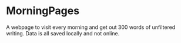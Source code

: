 # MorningPages
A webpage to visit every morning and get out 300 words of unfiltered writing. Data is all saved locally and not online.
